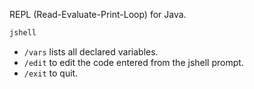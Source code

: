 REPL (Read-Evaluate-Print-Loop) for Java.

```sh
jshell
```

- `/vars` lists all declared variables.
- `/edit` to edit the code entered from the jshell prompt.
- `/exit` to quit.